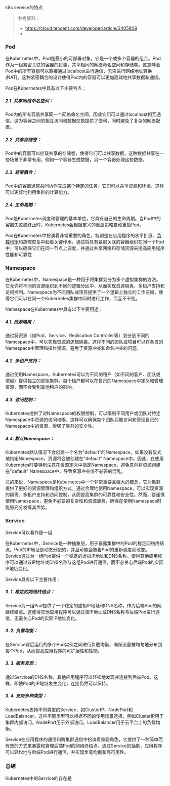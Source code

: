 k8s service的特点

> 参考资料：
>
> - https://cloud.tencent.com/developer/article/2405809
> - 

### Pod

在Kubernetes中，Pod是最小的可部署对象，它是一个或多个容器的组合。Pod作为一组紧密关联的容器的封装，共享相同的网络命名空间和存储卷。这意味着Pod中的所有容器可以直接通过localhost进行通信，无需进行网络地址转换(NAT)。这种紧密耦合的设计使得Pod内的容器可以更加高效地共享数据和通信。

Pod在Kubernetes中具有以下主要特点：

##### 2.1. 共享网络命名空间：

Pod内的所有容器共享同一个网络命名空间，因此它们可以通过localhost相互通信。这为容器之间的相互访问和数据交换提供了便利，同时避免了复杂的网络配置。

##### 2.2. 共享存储卷：

Pod中的容器可以挂载共享的存储卷，使得它们可以共享数据。这种数据共享在一些场景下非常有用，例如一个容器生成数据，另一个容器处理这些数据。

##### 2.3. 紧密耦合：

Pod中的容器通常共同协作完成某个特定的任务。它们可以共享资源和环境，这样可以更好地利用集群的计算能力。

##### 2.4. 生命周期：

Pod是Kubernetes调度和管理的基本单位，它具有自己的生命周期。当Pod中的容器失败或终止时，Kubernetes会根据定义的重启策略自动重启Pod。

Pod在Kubernetes中扮演着非常重要的角色，特别是在应用程序的水平扩展、[负载均衡](https://cloud.tencent.com/product/clb?from_column=20065&from=20065)和故障恢复中起着关键作用。通过将具有紧密关联的容器组织在同一个Pod中，可以确保它们在同一节点上调度，并通过共享网络和存储资源来提高应用程序性能和可靠性

### Namespace

在Kubernetes中，Namespace是一种用于将集群划分为多个虚拟集群的方法。它允许将不同的资源组织到不同的逻辑分区中，从而实现资源隔离、多租户支持和访问控制。Namespace为不同团队或项目提供了一个逻辑上独立的工作空间，使得它们可以在同一个Kubernetes集群中同时进行工作，而互不干扰。

Namespace在Kubernetes中具有以下主要用途：

##### 4.1. 资源隔离：

通过将资源（如Pod、Service、Replication Controller等）划分到不同的Namespace中，可以实现资源的逻辑隔离。这样不同的团队或项目可以在各自的Namespace中管理和操作资源，避免了资源冲突和命名冲突的问题。

##### 4.2. 多租户支持：

通过使用Namespace，Kubernetes可以为不同的租户（如不同的客户、团队或项目）提供独立的虚拟集群。每个租户都可以在自己的Namespace中定义和管理资源，而不会受到其他租户的影响。

##### 4.3. 访问控制：

Kubernetes提供了对Namespace的权限控制，可以限制不同用户或团队对特定Namespace中资源的访问权限。这样可以确保每个团队只能访问和管理自己的Namespace中的资源，增强了集群的安全性。

##### 4.4. 默认Namespace：

Kubernetes默认情况下会创建一个名为"default"的Namespace，如果没有显式地指定Namespace，资源将会被创建在"default" Namespace中。因此，在使用Kubernetes时要特别注意在资源定义中指定Namespace，避免意外将资源创建在"default" Namespace中，导致资源冲突或不必要的混乱。

总的来说，Namespace是Kubernetes中一个非常重要且强大的概念，它为集群提供了更好的资源管理和组织方式。通过合理地使用Namespace，可以实现资源的隔离、多租户支持和访问控制，从而提高集群的可靠性和安全性。然而，要谨慎使用Namespace，避免不必要的复杂性和资源浪费，确保在使用Namespace时能够充分发挥其优势。

### Service

Service可以看作是一组

在Kubernetes中，Service是一种抽象层，用于暴露集群中的Pod的稳定网络终结点。Pod的IP地址是动态分配的，并且可能会随着Pod的重新调度而改变。Service通过为一组Pod提供一个稳定的虚拟IP地址和DNS名称，使得其他应用程序可以通过该IP地址或DNS名称与这组Pod进行通信，而不必关心后端Pod的实际IP地址变化。

Service具有以下主要作用：

##### 3. 1. 稳定的网络终结点：

Service为一组Pod提供了一个稳定的虚拟IP地址和DNS名称，作为后端Pod的网络终结点。这使得其他应用程序可以通过该IP地址或DNS名称与后端Pod进行通信，无需关心Pod的实际IP地址变化。

##### 3. 2. 负载均衡：

在Service背后运行的多个Pod实例之间进行负载均衡，确保流量被均匀地分布到每个Pod，从而提高应用程序的可扩展性和性能。

##### 3. 3. 服务发现：

通过Service的DNS名称，其他应用程序可以轻松地发现并连接到后端Pod。这样，即使Pod的IP地址发生变化，连接仍然可以保持。

##### 3. 4. 支持多种类型：

Kubernetes支持不同类型的Service，如ClusterIP、NodePort和LoadBalancer。这些不同类型可以根据不同的使用场景选择，例如ClusterIP用于集群内部访问，NodePort用于外部访问，LoadBalancer用于云平台上的负载均衡。

Service在应用程序的通信和跨集群通信中扮演着重要角色，它提供了一种简单而有效的方式来暴露和管理后端Pod的网络终结点。通过Service的抽象，应用程序可以轻松地与后端Pod进行通信，并实现负载均衡和高可用性。





### 总结

Kubernetes中的Service的存在是